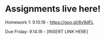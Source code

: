 # Assignments live here!

Homework 1: 9.10.18 - https://goo.gl/6y9dFL
 
 Due Friday: 9.14.18 - [INSERT LINK HERE]
